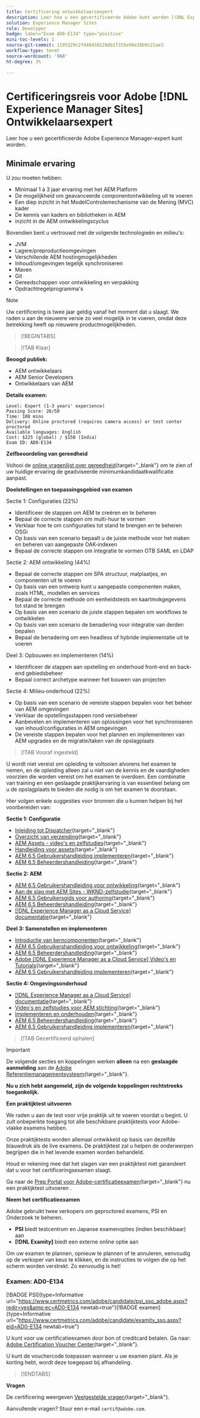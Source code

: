 ```yaml
---
title: Certificering ontwikkelaarsexpert
description: Leer hoe u een gecertificeerde Adobe kunt worden [!DNL Experience Manager Sites] Expert.
solution: Experience Manager Sites
role: Developer
badge: label="Exam AD0-E134" type="positive"
mini-toc-levels: 1
source-git-commit: 1195329c2f448458228db1f155e98e28b9c21ae3
workflow-type: tm+mt
source-wordcount: '968'
ht-degree: 3%

---
```


# Certificeringsreis voor Adobe [!DNL Experience Manager Sites] Ontwikkelaarsexpert

Leer hoe u een gecertificeerde Adobe Experience Manager-expert kunt worden.

## Minimale ervaring

U zou moeten hebben:

* Minimaal 1 à 3 jaar ervaring met het AEM Platform
* De mogelijkheid om geavanceerde componentontwikkeling uit te voeren
* Een diep inzicht in het ModelControlemechanisme van de Mening (MVC) kader
* De kennis van kaders en bibliotheken in AEM
* inzicht in de AEM ontwikkelingscyclus

Bovendien bent u vertrouwd met de volgende technologieën en milieu&#39;s:

* JVM
* Lagere/preproductieomgevingen
* Verschillende AEM hostingmogelijkheden
* Inhoud/omgevingen tegelijk synchroniseren
* Maven
* Git
* Gereedschappen voor ontwikkeling en verpakking
* Opdrachtregelprogramma&#39;s

>[!NOTE]
>
>Uw certificering is twee jaar geldig vanaf het moment dat u slaagt. We raden u aan de nieuwere versie zo veel mogelijk in te voeren, omdat deze betrekking heeft op nieuwere productmogelijkheden.

>[!BEGINTABS]

>[!TAB Klaar]

**Beoogd publiek:**

* AEM ontwikkelaars
* AEM Senior Developers
* Ontwikkelaars van AEM

**Details examen:**

```
Level: Expert (1-3 years' experience)
Passing Score: 26/50
Time: 100 mins
Delivery: Online proctored (requires camera access) or test center proctored
Available languages: English
Cost: $225 (global) / $150 (India)
Exam ID: AD0-E134
```

**Zelfbeoordeling van gereedheid**

Voltooi de [online vragenlijst over gereedheid](https://scorpion.caveon.com/launchpad/ad-q-e129-readiness-questionnaire-for-adobe-aem-assets-developer-professional-exam-copy-9ts38u/ad-q-e116-readiness-questionnaire-for-adobe-aem-developer-expert-exam){target="_blank"} om te zien of uw huidige ervaring de geadviseerde minimumkandidaatkwalificatie aanpast.

**Doelstellingen en toepassingsgebied van examen**

Sectie 1: Configuraties (22%)

* Identificeer de stappen om AEM te creëren en te beheren
* Bepaal de correcte stappen om multi-huur te vormen
* Verklaar hoe te om configuraties tot stand te brengen en te beheren OSGi
* Op basis van een scenario bepaalt u de juiste methode voor het maken en beheren van aangepaste OAK-indexen
* Bepaal de correcte stappen om integratie te vormen OTB SAML en LDAP

Sectie 2: AEM ontwikkeling (44%)

* Bepaal de correcte stappen om SPA structuur, malplaatjes, en componenten uit te voeren
* Op basis van een ontwerp kunt u aangepaste componenten maken, zoals HTML, modellen en services
* Bepaal de correcte methode om eenheidstests en kaartmokgegevens tot stand te brengen
* Op basis van een scenario de juiste stappen bepalen om workflows te ontwikkelen
* Op basis van een scenario de benadering voor integratie van derden bepalen
* Bepaal de benadering om een headless of hybride implementatie uit te voeren

Deel 3: Opbouwen en implementeren (14%)

* Identificeer de stappen aan opstelling en onderhoud front-end en back-end gebiedsbeheer
* Bepaal correct archetype wanneer het bouwen van projecten

Sectie 4: Milieu-onderhoud (22%)

* Op basis van een scenario de vereiste stappen bepalen voor het beheer van AEM omgevingen
* Verklaar de opstellingsstappen rond versiebeheer
* Aanbevelen en implementeren van oplossingen voor het synchroniseren van inhoud/configuraties in AEM omgevingen
* De vereiste stappen bepalen voor het plannen en implementeren van AEM upgrades en de migratie/taken van de opslagplaats

>[!TAB Vooraf ingesteld]

U wordt niet vereist om opleiding te voltooien alvorens het examen te nemen, en de opleiding alleen zal u niet van de kennis en de vaardigheden voorzien die worden vereist om het examen te overdoen. Een combinatie van training en een geslaagde praktijkervaring is van essentieel belang om u de opslagplaats te bieden die nodig is om het examen te doorstaan.

Hier volgen enkele suggesties voor bronnen die u kunnen helpen bij het voorbereiden van:

**Sectie 1: Configuratie**

* [Inleiding tot Dispatcher](https://experienceleague.adobe.com/docs/experience-manager-learn/cloud-service/underlying-technology/introduction-dispatcher.html?lang=en){target="_blank"}
* [Overzicht van verzending](https://experienceleague.adobe.com/docs/experience-manager-dispatcher/using/dispatcher.html?lang=en){target="_blank"}
* [AEM Assets - video&#39;s en zelfstudies](https://experienceleague.adobe.com/docs/experience-manager-learn/assets/overview.html?lang=en){target="_blank"}
* [Handleiding voor assets](https://experienceleague.adobe.com/docs/experience-manager-64/assets/home.html?lang=en){target="_blank"}
* [AEM 6.5 Gebruikershandleiding implementeren](https://experienceleague.adobe.com/docs/experience-manager-65/deploying/home.html?lang=en){target="_blank"}
* [AEM 6.5 Beheerdershandleiding](https://experienceleague.adobe.com/docs/experience-manager-65/administering/home.html?lang=en){target="_blank"}

**Sectie 2: AEM**

* [AEM 6.5 Gebruikershandleiding voor ontwikkeling](https://experienceleague.adobe.com/docs/experience-manager-65/developing/home.html?lang=en){target="_blank"}
* [Aan de slag met AEM Sites - WKND-zelfstudie](https://experienceleague.adobe.com/docs/experience-manager-learn/getting-started-wknd-tutorial-develop/overview.html?lang=en){target="_blank"}
* [AEM 6.5 Gebruikersgids voor authoring](https://experienceleague.adobe.com/docs/experience-manager-65/authoring/home.html?lang=en){target="_blank"}
* [AEM 6.5 Beheerdershandleiding](https://experienceleague.adobe.com/docs/experience-manager-65/administering/home.html?lang=en){target="_blank"}
* [[!DNL Experience Manager as a Cloud Service] documentatie](https://experienceleague.adobe.com/docs/experience-manager-cloud-service/content/home.html?lang=en){target="_blank"}

**Deel 3: Samenstellen en implementeren**

* [Introductie van kerncomponenten](https://experienceleague.adobe.com/docs/experience-manager-core-components/using/introduction.html?lang=en){target="_blank"}
* [AEM 6.5 Gebruikershandleiding voor ontwikkeling](https://experienceleague.adobe.com/docs/experience-manager-65/developing/home.html?lang=en){target="_blank"}
* [AEM 6.5 Beheerdershandleiding](https://experienceleague.adobe.com/docs/experience-manager-65/administering/home.html?lang=en){target="_blank"}
* [Adobe [!DNL Experience Manager as a Cloud Service] Video&#39;s en Tutorials](https://experienceleague.adobe.com/docs/experience-manager-learn/cloud-service/overview.html?lang=en){target="_blank"}
* [AEM 6.5 Gebruikershandleiding implementeren](https://experienceleague.adobe.com/docs/experience-manager-65/deploying/home.html?lang=en){target="_blank"}

**Sectie 4: Omgevingsonderhoud**

* [[!DNL Experience Manager as a Cloud Service] documentatie](https://experienceleague.adobe.com/docs/experience-manager-cloud-service/content/home.html?lang=en){target="_blank"}
* [Video&#39;s en zelfstudies voor AEM stichting](https://experienceleague.adobe.com/docs/experience-manager-learn/foundation/overview.html?lang=en){target="_blank"}
* [Implementeren en onderhouden](https://experienceleague.adobe.com/docs/experience-manager-64/deploying/deploying/deploy.html?lang=en){target="_blank"}
* [AEM 6.5 Beheerdershandleiding](https://experienceleague.adobe.com/docs/experience-manager-65/administering/home.html?lang=en){target="_blank"}
* [AEM 6.5 Gebruikershandleiding implementeren](https://experienceleague.adobe.com/docs/experience-manager-65/deploying/home.html?lang=en){target="_blank"}

>[!TAB Gecertificeerd ophalen]

>[!IMPORTANT]
>
>De volgende secties en koppelingen werken **alleen**  na een **geslaagde aanmelding** aan de [Adobe Referentiemanagementsysteem](http://www.certmetrics.com/adobe){target="_blank"}.

**Nu u zich hebt aangemeld, zijn de volgende koppelingen rechtstreeks toegankelijk.**

**Een praktijktest uitvoeren**

We raden u aan de test voor vrije praktijk uit te voeren voordat u begint. U zult onbeperkte toegang tot alle beschikbare praktijktests voor Adobe-vlakke examens hebben.

Onze praktijktests worden allemaal ontwikkeld op basis van dezelfde blauwdruk als de live examens. De praktijktest zal u helpen de onderwerpen begrijpen die in het levende examen worden behandeld.

Houd er rekening mee dat het slagen van een praktijktest niet garandeert dat u voor het certificeringsexamen slaagt.

Ga naar de [Prep Portal voor Adobe-certificatieexamen](https://www.certmetrics.com/adobe/candidate/gmetrix_sso.aspx){target="_blank"} nu een praktijktest uitvoeren .

**Neem het certificatieexamen**

Adobe gebruikt twee verkopers om geproctored examens, PSI en Onderzoek te beheren.

* **PSI** biedt testcentrum en Japanse examenopties (indien beschikbaar) aan
* **[!DNL Examity]** biedt een externe online optie aan

Om uw examen te plannen, opnieuw te plannen of te annuleren, eenvoudig op de verkoper van keus te klikken, en de instructies te volgen die op het scherm worden verstrekt. Zo eenvoudig is het!

### Examen: AD0-E134

[!BADGE PSI]{type=Informative url="https://www.certmetrics.com/adobe/candidate/psi_sso_adobe.aspx?redir=yes&amp;ec=AD0-E134 newtab=true"}[!BADGE examen]{type=Informative url="https://www.certmetrics.com/adobe/candidate/examity_sso.aspx?eid=AD0-E134 newtab=true"}

U kunt voor uw certificatieexamen door bon of creditcard betalen. Ga naar: [Adobe Certification Voucher Center](https://market.xvoucher.com/adobe/global){target="_blank"}.

U kunt de vouchercode toepassen wanneer u uw examen plant. Als je korting hebt, wordt deze toegepast bij afhandeling.

>[!ENDTABS]

**Vragen**

De certificering weergeven [Veelgestelde vragen](https://experienceleague.adobe.com/docs/certification/certification/faq.html?lang=en){target="_blank"}.

Aanvullende vragen? Stuur een e-mail `certif@adobe.com`.
